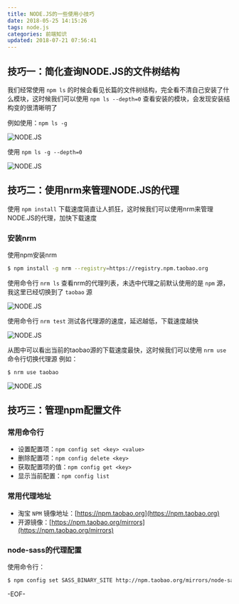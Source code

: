 ```yaml
---
title: NODE.JS的一些使用小技巧
date: 2018-05-25 14:15:26
tags: node.js
categories: 前端知识
updated: 2018-07-21 07:56:41
---
```


## 技巧一：简化查询NODE.JS的文件树结构

我们经常使用 `npm ls` 的时候会看见长篇的文件树结构，完全看不清自己安装了什么模块，这时候我们可以使用 `npm ls --depth=0` 查看安装的模块，会发现安装结构变的很清晰明了

例如使用：`npm ls -g`

<!-- more -->

![NODE.JS](NODE-JS的一些使用小技巧/1.png)

使用 `npm ls -g --depth=0`

![NODE.JS](NODE-JS的一些使用小技巧/2.png)

## 技巧二：使用nrm来管理NODE.JS的代理

使用 `npm install` 下载速度简直让人抓狂，这时候我们可以使用nrm来管理NODE.JS的代理，加快下载速度

### 安装nrm

使用npm安装nrm
```bash
$ npm install -g nrm --registry=https://registry.npm.taobao.org
```

使用命令行 `nrm ls` 查看nrm的代理列表，未选中代理之前默认使用的是 `npm` 源，我这里已经切换到了 `taobao` 源

![NODE.JS](NODE-JS的一些使用小技巧/3.png)

使用命令行 `nrm test` 测试各代理源的速度，延迟越低，下载速度越快

![NODE.JS](NODE-JS的一些使用小技巧/4.png)

从图中可以看出当前的taobao源的下载速度最快，这时候我们可以使用 `nrm use` 命令行切换代理源
例如：
```bash
$ nrm use taobao
```

![NODE.JS](NODE-JS的一些使用小技巧/5.png)

## 技巧三：管理npm配置文件

### 常用命令行

- 设置配置项：`npm config set <key> <value>`
- 删除配置项：`npm config delete <key>`
- 获取配置项的值：`npm config get <key>`
- 显示当前配置：`npm config list`

### 常用代理地址

- 淘宝 `NPM` 镜像地址：[https://npm.taobao.org](https://npm.taobao.org)
- 开源镜像：[https://npm.taobao.org/mirrors](https://npm.taobao.org/mirrors)

### node-sass的代理配置

使用命令行：
```bash
$ npm config set SASS_BINARY_SITE http://npm.taobao.org/mirrors/node-sass
```

-EOF-
